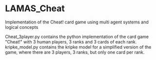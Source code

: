 # LAMAS_Cheat
Implementation of the Cheat! card game using multi agent systems and logical concepts

Cheat_3player.py contains the python implementation of the card game "Cheat!" with 3 human players, 3 ranks and 3 cards of each rank.
kripke_model.py contains the kripke model for a simplified version of the game, where there are 3 players, 3 ranks, but only one card per rank.

